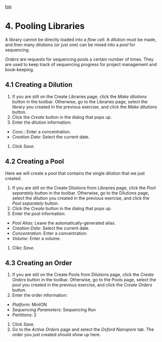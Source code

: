 <a name="pools" href="#" id="toplink">top</a>

# 4. Pooling Libraries

A library cannot be directly loaded into a _flow cell_. A _dilution_ must be made, and
then many dilutions (or just one) can be mixed into a _pool_ for sequencing.

_Orders_ are requests for sequencing pools a certain number of times. They are used to
keep track of sequencing progress for project management and book-keeping.

## 4.1 Creating a Dilution

1. If you are still on the Create Libraries page, click the _Make dilutions_ button in the
toolbar. Otherwise, go to the Libraries page, select the library you created in
the previous exercise, and click the _Make dilutions_ button.
1. Click the _Create_ button in the dialog that pops up.
1. Enter the dilution information:
  * _Conc._: Enter a concentration.
  * _Creation Date_: Select the current date.
1. Click _Save_.

## 4.2 Creating a Pool

Here we will create a pool that contains the single dilution that we just created.

1. If you are still on the Create Dilutions from Libraries page, click the _Pool separately_
button in the toolbar. Otherwise, go to the Dilutions page, select the dilution you created
in the previous exercise, and click the _Pool separately_ button.
1. Click the _Create_ button in the dialog that pops up.
1. Enter the pool information:
  * _Pool Alias_: Leave the automatically-generated alias.
  * _Creation Date_: Select the current date.
  * _Concentration_: Enter a concentration.
  * _Volume_: Enter a volume.
1. Clikc _Save_.

## 4.3 Creating an Order

1. If you are still on the Create Pools from Dilutions page, click the _Create Orders_
button in the toolbar. Otherwise, go to the Pools page, select the pool you created in the
previous exercise, and click the _Create Orders_ button.
1. Enter the order information:
  * _Platform_: MinION
  * _Sequencing Parameters_: Sequencing Run
  * _Partitions_: 2
1. Click _Save_.
1. Go to the _Active Orders_ page and select the _Oxford Nanopore_ tab. The order you just
created should show up here.


